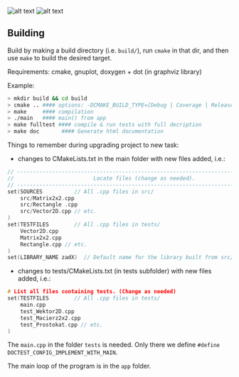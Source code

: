 ![alt text]([https://github.com/263519/Micromouse/blob/master/MAZE.png](https://github.com/263519/Rover/blob/main/laziczki.png))
![alt text]([https://github.com/263519/Micromouse/blob/master/MAZE.png](https://github.com/263519/Rover/blob/main/wybor.png))

## Building

Build by making a build directory (i.e. `build/`), run `cmake` in that dir, and then use `make` to build the desired target.

Requirements: cmake, gnuplot, doxygen + dot (in graphviz library)

Example:

``` bash
> mkdir build && cd build
> cmake .. #### options: -DCMAKE_BUILD_TYPE=[Debug | Coverage | Release], Debug is default
> make     #### compilation
> ./main   #### main() from app
> make fulltest #### compile & run tests with full decription
> make doc       #### Generate html documentation
```

Things to remember during upgrading project to new task:

* changes to CMakeLists.txt in the main folder with new files added, i.e.:

```cpp
// --------------------------------------------------------------------------------
//                         Locate files (change as needed).
// --------------------------------------------------------------------------------
set(SOURCES          // All .cpp files in src/
    src/Matrix2x2.cpp
    src/Rectangle .cpp
    src/Vector2D.cpp // etc.
)
set(TESTFILES        // All .cpp files in tests/
    Vector2D.cpp
    Matrix2x2.cpp
    Rectangle.cpp // etc.
)
set(LIBRARY_NAME zadX)  // Default name for the library built from src/*.cpp (change if you wish)
```

* changes to tests/CMakeLists.txt (in tests subfolder) with new files added, i.e.:

```cpp
# List all files containing tests. (Change as needed)
set(TESTFILES        // All .cpp files in tests/
    main.cpp
    test_Wektor2D.cpp
    test_Macierz2x2.cpp
    test_Prostokat.cpp // etc.
)
```

The `main.cpp` in the folder `tests` is needed. Only there we define `#define DOCTEST_CONFIG_IMPLEMENT_WITH_MAIN`.

The main loop of the program is in the `app` folder.
